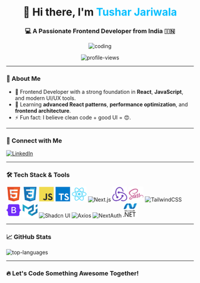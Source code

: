 <h1 align="center">👋 Hi there, I'm <span style="color:#00bfff;">Tushar Jariwala</span></h1>
<h3 align="center">💻 A Passionate Frontend Developer from India 🇮🇳</h3>

<p align="center">
  <img src="https://cdn.dribbble.com/users/1162077/screenshots/3848914/programmer.gif" alt="coding" width="400"/>
</p>

<p align="center">
  <img src="https://komarev.com/ghpvc/?username=tusharjariwala&label=Profile%20views&color=0e75b6&style=flat" alt="profile-views" />
</p>

---

### 🚀 About Me

- 🌟 Frontend Developer with a strong foundation in **React**, **JavaScript**, and modern UI/UX tools.
- 🌱 Learning  **advanced React patterns**, **performance optimization**, and **frontend architecture**.
- ⚡ Fun fact: I believe clean code + good UI = 😍.

---

### 🔗 Connect with Me

<p align="left">
  <a href="https://linkedin.com/in/tushar-jariwala-6142a0206" target="_blank">
    <img src="https://img.shields.io/badge/-Tushar%20Jariwala-blue?style=flat-square&logo=Linkedin&logoColor=white" alt="LinkedIn"/>
  </a>
</p>

---

### 🛠️ Tech Stack & Tools

<p align="left">
  <img src="https://raw.githubusercontent.com/devicons/devicon/master/icons/html5/html5-original.svg" alt="HTML" width="40" height="40"/>
  <img src="https://raw.githubusercontent.com/devicons/devicon/master/icons/css3/css3-original.svg" alt="CSS" width="40" height="40"/>
  <img src="https://raw.githubusercontent.com/devicons/devicon/master/icons/javascript/javascript-original.svg" alt="JavaScript" width="40" height="40"/>
  <img src="https://raw.githubusercontent.com/devicons/devicon/master/icons/typescript/typescript-original.svg" alt="TypeScript" width="40" height="40"/>
  <img src="https://raw.githubusercontent.com/devicons/devicon/master/icons/react/react-original.svg" alt="React" width="40" height="40"/>
  <img src="https://cdn.worldvectorlogo.com/logos/nextjs-2.svg" alt="Next.js" width="40" height="40"/>
  <img src="https://raw.githubusercontent.com/devicons/devicon/master/icons/redux/redux-original.svg" alt="Redux" width="40" height="40"/>
  <img src="https://raw.githubusercontent.com/devicons/devicon/master/icons/sass/sass-original.svg" alt="Sass" width="40" height="40"/>
  <img src="https://www.vectorlogo.zone/logos/tailwindcss/tailwindcss-icon.svg" alt="TailwindCSS" width="40" height="40"/>
  <img src="https://raw.githubusercontent.com/devicons/devicon/master/icons/bootstrap/bootstrap-plain.svg" alt="Bootstrap" width="40" height="40"/>
  <img src="https://raw.githubusercontent.com/devicons/devicon/master/icons/materialui/materialui-original.svg" alt="Material-UI" width="40" height="40"/>
  <img src="https://avatars.githubusercontent.com/u/139895814?s=200&v=4" alt="Shadcn UI" width="40" height="40"/>
  <img src="https://axios-http.com/assets/logo.svg" alt="Axios" width="40" height="40"/>
  <img src="https://next-auth.js.org/img/logo/logo-sm.png" alt="NextAuth" width="40" height="40"/>
  <img src="https://raw.githubusercontent.com/devicons/devicon/master/icons/dot-net/dot-net-original-wordmark.svg" alt=".NET" width="40" height="40"/>
</p>

---

### 📈 GitHub Stats

<p align="left">
  <img src="https://github-readme-stats.vercel.app/api/top-langs?username=tusharjariwala&show_icons=true&locale=en&layout=compact" alt="top-languages" />
</p>

---

### 🔥 Let's Code Something Awesome Together!
